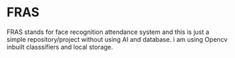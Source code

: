 # FRAS
FRAS stands for face recognition attendance system and this is just a simple repository/project without using AI and database. i am using  Opencv inbuilt classsifiers and local storage.
